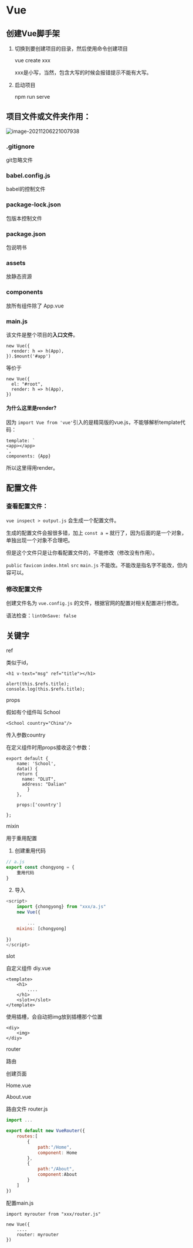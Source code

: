 # Vue

## 创建Vue脚手架

1. 切换到要创建项目的目录，然后使用命令创建项目

   vue create xxx

   xxx是小写，当然，包含大写的时候会报错提示不能有大写。

2. 启动项目

   npm run serve

## 项目文件或文件夹作用：

![image-20211206221007938](https://ryze-halo-blog.oss-cn-beijing.aliyuncs.com/halo-blog/image-20211206221007938.png)



### .gitignore

 git忽略文件

### babel.config.js

babel的控制文件

### package-lock.json

包版本控制文件

### package.json

包说明书

### assets

放静态资源

### components

放所有组件除了 App.vue

### main.js 

该文件是整个项目的**入口文件**。

```vue
new Vue({
  render: h => h(App),
}).$mount('#app')
```

等价于

```vue
new Vue({
  el: "#root",
  render: h => h(App),
})
```

#### 为什么这里是render?

因为 `import Vue from 'vue'`引入的是精简版的vue.js，不能够解析template代码：

```vue
template: `
<app></app>
`,
components: {App}
```

所以这里得用render。

## 配置文件

### 查看配置文件：

`vue inspect > output.js` 会生成一个配置文件。

生成的配置文件会报很多错，加上 `const a =` 就行了，因为后面的是一个对象，单独出现一个对象不合理吧。

但是这个文件只是让你看配置文件的，不能修改（修改没有作用）。

`public` `favicon` `index.html` `src` `main.js` 不能改。不能改是指名字不能改，但内容可以。

### 修改配置文件

创建文件名为 `vue.config.js` 的文件，根据官网的配置对相关配置进行修改。

语法检查：`lintOnSave: false`

## 关键字

ref

类似于id，

```vue
<h1 v-text="msg" ref="title"></h1>

alert(this.$refs.title);
console.log(this.$refs.title);
```



props

假如有个组件叫 School

```vue
<School country="China"/>
```

传入参数country

在定义组件时用props接收这个参数：

```vue
export default {
    name: 'School',
    data() {
    return {
      name: "DLUT",
      address: "Dalian"
        }
    },
    
    props:['country']
    
};
```

mixin

用于重用配置

1. 创建重用代码

```js
// a.js
export const chongyong = {
    重用代码
}
```

2. 导入

```js
<script>
    import {chongyong} from "xxx/a.js"
    new Vue({
        
        ...
    mixins: [chongyong]
    
})
</script>
```

slot

自定义组件 diy.vue

```vue
<template>
	<h1>
        ....
    </h1>
	<slot></slot>
</template>
```

使用插槽，会自动把img放到插槽那个位置

```vue
<diy>
	<img> 
</diy>
```

router

路由

创建页面

Home.vue

About.vue

路由文件 router.js

```js
import ...

export default new VueRouter({
    routes:[
        {
            path:"/Home",
            component: Home
        },
        {
            path:"/About",
            component:About
        }
    ]
})
```



配置main.js

```vue
import myrouter from "xxx/router.js"

new Vue({
	....
	router: myrouter
})
```

